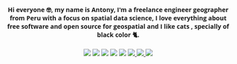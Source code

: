 <h4 align="center" style = "font-family:Open Sans;font-weight: bold;">
Hi everyone 🤓, my name is Antony, I'm a freelance engineer geographer from Peru with a focus on spatial data science, I love everything about free software and open source for geospatial and I like cats , specially of black color 🐈.
</h4>

<p align='center'>
  <a href="https://www.linkedin.com/in/antonybarja/">
   <img src="https://img.shields.io/badge/LinkedIn-0077B5?style=for-the-badge&logo=linkedin&logoColor=white"></a> <a href="https://twitter.com/antony_barja"><img src="https://img.shields.io/badge/Twitter-1DA1F2?style=for-the-badge&logo=twitter&logoColor=white"></a> <a href="#"><img src="https://img.shields.io/badge/WebSite-%2312100E.svg?&style=for-the-badge&logo=github&logoColor=white"></a> <a href="https://www.youtube.com/channel/UCuWvYTTYCZBmbDoEbsY2MSw"> <img src="https://img.shields.io/badge/youtube-%23FF0000.svg?&style=for-the-badge&logo=youtube&logoColor=white"></a> <a href="https://ambarja.github.io/Resume/"><img src="https://img.shields.io/badge/CV-2021-%23F7DF1E.svg?&style=for-the-badge&logo=my-cv&logoColor=white"></a> <a href="https://github.com/qgispe"><img src="https://img.shields.io/badge/qgis-peru-%233BB300.svg?&style=for-the-badge&logo=qgis&logoColor=white"> <a href="https://open.spotify.com/user/22appgn3ficnkwjuv667mawzq?si=730bda6f1cf04f0a"><img src="https://img.shields.io/badge/Spotify-1ED760?&style=for-the-badge&logo=spotify&logoColor=white"> <a href="https://discord.gg/6u9msh6A"><img src="https://img.shields.io/badge/Discord-7289DA?style=for-the-badge&logo=discord&logoColor=white"></a>
</p>
